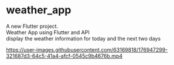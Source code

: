 # weather_app

A new Flutter project.  
Weather App using Flutter and API  
display the weather information for today and the next two days

https://user-images.githubusercontent.com/63169818/176947299-321687d3-64c5-41a4-afcf-0545c9b4676b.mp4
